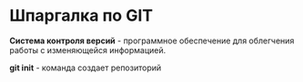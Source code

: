 # Шпаргалка по GIT

**Система контроля версий** - программное обеспечение для облегчения работы с изменяющейся информацией.

**git init** - команда создает репозиторий

